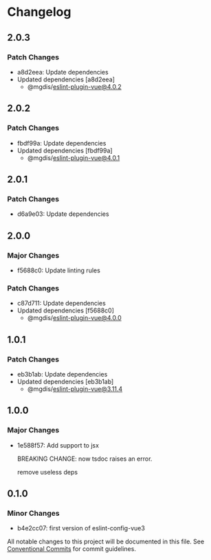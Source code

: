 # Changelog

## 2.0.3

### Patch Changes

- a8d2eea: Update dependencies
- Updated dependencies [a8d2eea]
  - @mgdis/eslint-plugin-vue@4.0.2

## 2.0.2

### Patch Changes

- fbdf99a: Update dependencies
- Updated dependencies [fbdf99a]
  - @mgdis/eslint-plugin-vue@4.0.1

## 2.0.1

### Patch Changes

- d6a9e03: Update dependencies

## 2.0.0

### Major Changes

- f5688c0: Update linting rules

### Patch Changes

- c87d711: Update dependencies
- Updated dependencies [f5688c0]
  - @mgdis/eslint-plugin-vue@4.0.0

## 1.0.1

### Patch Changes

- eb3b1ab: Update dependencies
- Updated dependencies [eb3b1ab]
  - @mgdis/eslint-plugin-vue@3.11.4

## 1.0.0

### Major Changes

- 1e588f57: Add support to jsx

  BREAKING CHANGE: now tsdoc raises an error.

  remove useless deps

## 0.1.0

### Minor Changes

- b4e2cc07: first version of eslint-config-vue3

All notable changes to this project will be documented in this file.
See [Conventional Commits](https://conventionalcommits.org) for commit guidelines.
